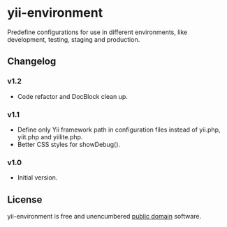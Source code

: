 yii-environment
=========

Predefine configurations for use in different environments, like development, testing, staging and production.

Changelog
---------

### v1.2

- Code refactor and DocBlock clean up.

### v1.1

- Define only Yii framework path in configuration files instead of yii.php, yiit.php and yiilite.php.
- Better CSS styles for showDebug().

### v1.0

- Initial version.

License
-------

yii-environment is free and unencumbered [public domain][Unlicense] software.

[Unlicense]: http://unlicense.org/